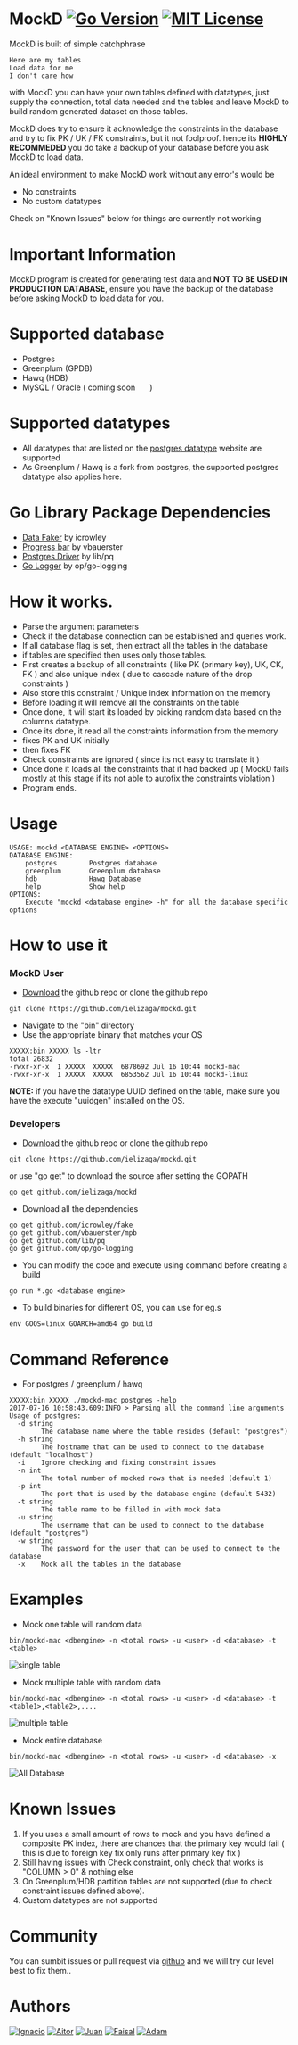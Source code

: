 # MockD [![Go Version](https://img.shields.io/badge/go-v1.7.4-green.svg?style=flat-square)](https://golang.org/dl/) [![MIT License](https://img.shields.io/badge/License-MIT_License-green.svg?style=flat-square)](https://github.com/ielizaga/mockd/blob/master/LICENSE)
                                                                                                                                                                                                       
MockD is built of simple catchphrase

    Here are my tables
    Load data for me
    I don't care how

with MockD you can have your own tables defined with datatypes, just supply the connection, total data needed and the tables and leave MockD to build random generated dataset on those tables.

MockD does try to ensure it acknowledge the constraints in the database and try to fix PK / UK / FK constraints, but it not foolproof. hence its **HIGHLY RECOMMEDED** you do take a backup of your database before you ask MockD to load data.

An ideal environment to make MockD work without any error's would be 

+ No constraints
+ No custom datatypes

Check on "Known Issues" below for things are currently not working

# Important Information

MockD program is created for generating test data and **NOT TO BE USED IN PRODUCTION DATABASE**, ensure you have the backup of the database before asking MockD to load data for you.

# Supported database

+ Postgres
+ Greenplum (GPDB)
+ Hawq (HDB) 
+ MySQL / Oracle ( coming soon <img src="https://media.giphy.com/media/MhS3BBBdYAxEc/giphy.gif" width="18" height="10"> ) 

# Supported datatypes

+ All datatypes that are listed on the [postgres datatype](https://www.postgresql.org/docs/9.6/static/datatype.html) website are supported
+ As Greenplum / Hawq is a fork from postgres, the supported postgres datatype also applies here.

# Go Library Package Dependencies

+ [Data Faker](https://github.com/icrowley/fake) by icrowley
+ [Progress bar](https://github.com/vbauerster/mpb) by vbauerster
+ [Postgres Driver](https://github.com/lib/pq) by lib/pq
+ [Go Logger](https://github.com/op/go-logging) by op/go-logging

# How it works.

+ Parse the argument parameters
+ Check if the database connection can be established and queries work.
+ If all database flag is set, then extract all the tables in the database
+ if tables are specified then uses only those tables.
+ First creates a backup of all constraints ( like PK (primary key), UK, CK, FK ) and also unique index ( due to cascade nature of the drop constraints )
+ Also store this constraint / Unique index information on the memory
+ Before loading it will remove all the constraints on the table
+ Once done, it will start its loaded by picking random data based on the columns datatype.
+ Once its done, it read all the constraints information from the memory
+ fixes PK and UK initially
+ then fixes FK
+ Check constraints are ignored ( since its not easy to translate it )
+ Once done it loads all the constraints that it had backed up ( MockD fails mostly at this stage if its not able to autofix the constraints violation )
+ Program ends.

# Usage

```
USAGE: mockd <DATABASE ENGINE> <OPTIONS>
DATABASE ENGINE:
	postgres        Postgres database
	greenplum       Greenplum database
	hdb             Hawq Database
	help            Show help
OPTIONS:
	Execute "mockd <database engine> -h" for all the database specific options
```

# How to use it

### MockD User

+ [Download](https://github.com/ielizaga/mockd/archive/master.zip) the github repo or clone the github repo

```
git clone https://github.com/ielizaga/mockd.git
```

+ Navigate to the "bin" directory
+ Use the appropriate binary that matches your OS

```
XXXXX:bin XXXXX ls -ltr
total 26832
-rwxr-xr-x  1 XXXXX  XXXXX  6878692 Jul 16 10:44 mockd-mac
-rwxr-xr-x  1 XXXXX  XXXXX  6853562 Jul 16 10:44 mockd-linux
```

**NOTE:** if you have the datatype UUID defined on the table, make sure you have the execute "uuidgen" installed on the OS.  

### Developers

+ [Download](https://github.com/ielizaga/mockd/archive/master.zip) the github repo or clone the github repo

```
git clone https://github.com/ielizaga/mockd.git
```

or use "go get" to download the source after setting the GOPATH

```
go get github.com/ielizaga/mockd
```

+ Download all the dependencies

```
go get github.com/icrowley/fake
go get github.com/vbauerster/mpb
go get github.com/lib/pq
go get github.com/op/go-logging
```

+ You can modify the code and execute using command before creating a build

```
go run *.go <database engine>
```

+ To build binaries for different OS, you can use for eg.s

```
env GOOS=linux GOARCH=amd64 go build
```

# Command Reference

+ For postgres / greenplum / hawq 

```
XXXXX:bin XXXXX ./mockd-mac postgres -help
2017-07-16 10:58:43.609:INFO > Parsing all the command line arguments
Usage of postgres:
  -d string
    	The database name where the table resides (default "postgres")
  -h string
    	The hostname that can be used to connect to the database (default "localhost")
  -i	Ignore checking and fixing constraint issues
  -n int
    	The total number of mocked rows that is needed (default 1)
  -p int
    	The port that is used by the database engine (default 5432)
  -t string
    	The table name to be filled in with mock data
  -u string
    	The username that can be used to connect to the database (default "postgres")
  -w string
    	The password for the user that can be used to connect to the database
  -x	Mock all the tables in the database
```

# Examples

+ Mock one table will random data

```
bin/mockd-mac <dbengine> -n <total rows> -u <user> -d <database> -t <table>
```

![single table](https://github.com/ielizaga/mockd/blob/master/img/singletable.gif)

+ Mock multiple table with random data

```
bin/mockd-mac <dbengine> -n <total rows> -u <user> -d <database> -t <table1>,<table2>,....
```

![multiple table](https://github.com/ielizaga/mockd/blob/master/img/multipletable.gif)

+ Mock entire database

```
bin/mockd-mac <dbengine> -n <total rows> -u <user> -d <database> -x
```

![All Database](https://github.com/ielizaga/mockd/blob/master/img/alldb.gif)

# Known Issues

1. If you uses a small amount of rows to mock and you have defined a composite PK index, there are chances that the primary key would fail ( this is due to foreign key fix only runs after primary key fix )
2. Still having issues with Check constraint, only check that works is "COLUMN > 0" & nothing else
3. On Greenplum/HDB partition tables are not supported (due to check constraint issues defined above). 
4. Custom datatypes are not supported


# Community

You can sumbit issues or pull request via [github](https://github.com/ielizaga/mockd) and we will try our level best to fix them..

# Authors

[![Ignacio](https://img.shields.io/badge/github-Ignacio_Elizaga-green.svg?style=social)](https://github.com/ielizaga) [![Aitor](https://img.shields.io/badge/github-Aitor_Cedres-green.svg?style=social)](https://github.com/Zerpet) [![Juan](https://img.shields.io/badge/github-Juan_Ramos-green.svg?style=social)](https://github.com/jujoramos) [![Faisal](https://img.shields.io/badge/github-Faisal_Ali-green.svg?style=social)](https://github.com/faisaltheparttimecoder) [![Adam](https://img.shields.io/badge/github-Adam_Clevy-green.svg?style=social)](https://github.com/adamclevy)


